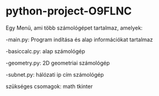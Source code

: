 # python-project-O9FLNC

Egy Menü, ami több számológépet tartalmaz, amelyek:

-main.py: Program indítása és alap információkat tartalmaz

-basiccalc.py: alap számológép

-geometry.py: 2D geometriai számológép

-subnet.py: hálózati ip cím számológép

szükséges csomagok: 
math
tkinter
